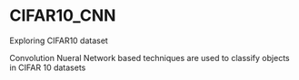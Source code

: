 # CIFAR10_CNN
Exploring CIFAR10 dataset

Convolution Nueral Network based techniques are used to classify objects in CIFAR 10 datasets
